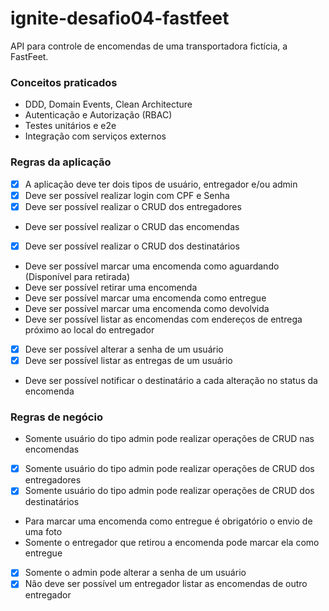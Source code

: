 # ignite-desafio04-fastfeet

API para controle de encomendas de uma transportadora fictícia, a FastFeet.

### Conceitos praticados

- DDD, Domain Events, Clean Architecture
- Autenticação e Autorização (RBAC)
- Testes unitários e e2e
- Integração com serviços externos

### Regras da aplicação

- [x] A aplicação deve ter dois tipos de usuário, entregador e/ou admin
- [x] Deve ser possível realizar login com CPF e Senha
- [x] Deve ser possível realizar o CRUD dos entregadores
- Deve ser possível realizar o CRUD das encomendas
- [x] Deve ser possível realizar o CRUD dos destinatários
- Deve ser possível marcar uma encomenda como aguardando (Disponível para retirada)
- Deve ser possível retirar uma encomenda
- Deve ser possível marcar uma encomenda como entregue
- Deve ser possível marcar uma encomenda como devolvida
- Deve ser possível listar as encomendas com endereços de entrega próximo ao local do entregador
- [x] Deve ser possível alterar a senha de um usuário
- [x] Deve ser possível listar as entregas de um usuário
- Deve ser possível notificar o destinatário a cada alteração no status da encomenda

### Regras de negócio

- Somente usuário do tipo admin pode realizar operações de CRUD nas encomendas
- [x] Somente usuário do tipo admin pode realizar operações de CRUD dos entregadores
- [x] Somente usuário do tipo admin pode realizar operações de CRUD dos destinatários
- Para marcar uma encomenda como entregue é obrigatório o envio de uma foto
- Somente o entregador que retirou a encomenda pode marcar ela como entregue
- [x] Somente o admin pode alterar a senha de um usuário
- [x] Não deve ser possível um entregador listar as encomendas de outro entregador
